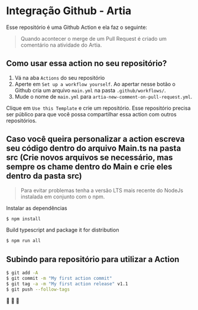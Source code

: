 # Integração Github - Artia 

Esse repositório é uma Github Action e ela faz o seguinte:
> Quando acontecer o merge de um Pull Request é criado um comentário na atividade do Artia.



## Como usar essa action no seu repositório?

1. Vá na aba `Actions` do seu repositório 
2. Aperte em `Set up a workflow yourself`. Ao apertar nesse botão o Github cria um arquivo `main.yml` na pasta `.github/workflows/`.
3. Mude o nome de `main.yml` para `artia-new-comment-on-pull-request.yml`.

Clique em `Use this Template` e crie um repositório. Esse repositório precisa ser público para que você possa compartilhar essa action com outros repositórios.

## Caso você queira personalizar a action escreva seu código dentro do arquivo Main.ts na pasta src (Crie novos arquivos se necessário, mas sempre os chame dentro do Main e crie eles dentro da pasta src)

> Para evitar problemas tenha a versão LTS mais recente do NodeJs instalada em conjunto com o npm.

Instalar as dependências

```bash
$ npm install
```

Build typescript and package it for distribution

```bash
$ npm run all
```


## Subindo para repositório para utilizar a Action

```bash
$ git add -A
$ git commit -m "My first action commit"
$ git tag -a -m "My first action release" v1.1
$ git push --follow-tags
```

:rocket: :rocket: :rocket:
